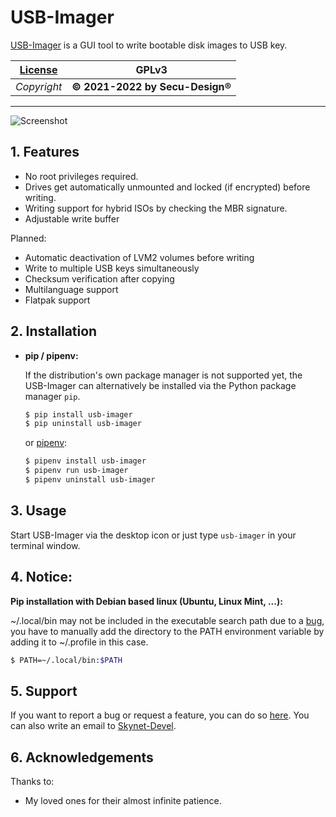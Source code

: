 # USB-Imager

[USB-Imager] is a GUI tool to write bootable disk images to USB key.

|[License]   | GPLv3
|--------    | --------
|*Copyright* | **&copy; 2021-2022 by Secu-Design&reg;**
- - - - - - -

![Screenshot]


## 1. Features

- No root privileges required.
- Drives get automatically unmounted and locked (if encrypted) before writing.
- Writing support for hybrid ISOs by checking the MBR signature.
- Adjustable write buffer

Planned:

- Automatic deactivation of LVM2 volumes before writing
- Write to multiple USB keys simultaneously
- Checksum verification after copying
- Multilanguage support
- Flatpak support


## 2. Installation

- **pip / pipenv:**

    If the distribution's own package manager is not supported yet, the USB-Imager can alternatively be installed via the Python package manager `pip`.

    ```bash
    $ pip install usb-imager
    $ pip uninstall usb-imager
    ```

    or [pipenv]:

    ```bash
    $ pipenv install usb-imager
    $ pipenv run usb-imager
    $ pipenv uninstall usb-imager
    ```


## 3. Usage

Start USB-Imager via the desktop icon or just type `usb-imager` in your terminal window.


## 4. Notice:

**Pip installation with Debian based linux (Ubuntu, Linux Mint, ...):**

~/.local/bin may not be included in the executable search path due to a [bug], you have to manually add the directory to the PATH environment variable by adding it to ~/.profile in this case.

```bash
$ PATH=~/.local/bin:$PATH
```


## 5. Support

If you want to report a bug or request a feature, you can do so [here].
You can also write an email to [Skynet-Devel].

## 6. Acknowledgements

Thanks to:

- My loved ones for their almost infinite patience.



[USB-Imager]: https://pypi.org/project/usb-imager/
[License]: https://www.gnu.org/licenses/gpl-3.0-standalone.html
[Screenshot]: https://gitlab.com/skynet-devel/usb-imager/-/raw/master/Screenshot.webp
[Skynet-Devel]: mailto:skynet-devel@secure.mailbox.org

[pipenv]: https://pypi.org/project/pipenv/
[here]: https://gitlab.com/skynet-devel/usb-imager/issues

[bug]: https://bugs.debian.org/cgi-bin/bugreport.cgi?bug=820856
